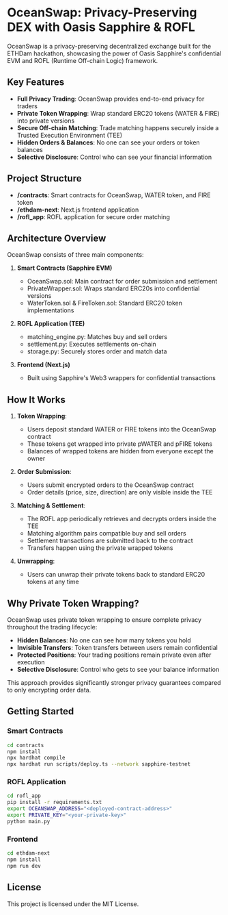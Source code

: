 # OceanSwap: Privacy-Preserving DEX with Oasis Sapphire & ROFL

OceanSwap is a privacy-preserving decentralized exchange built for the ETHDam hackathon, showcasing the power of Oasis Sapphire's confidential EVM and ROFL (Runtime Off-chain Logic) framework.

## Key Features

- **Full Privacy Trading**: OceanSwap provides end-to-end privacy for traders
- **Private Token Wrapping**: Wrap standard ERC20 tokens (WATER & FIRE) into private versions
- **Secure Off-chain Matching**: Trade matching happens securely inside a Trusted Execution Environment (TEE)
- **Hidden Orders & Balances**: No one can see your orders or token balances
- **Selective Disclosure**: Control who can see your financial information

## Project Structure

- **/contracts**: Smart contracts for OceanSwap, WATER token, and FIRE token
- **/ethdam-next**: Next.js frontend application
- **/rofl_app**: ROFL application for secure order matching

## Architecture Overview

OceanSwap consists of three main components:

1. **Smart Contracts (Sapphire EVM)**
   - OceanSwap.sol: Main contract for order submission and settlement
   - PrivateWrapper.sol: Wraps standard ERC20s into confidential versions
   - WaterToken.sol & FireToken.sol: Standard ERC20 token implementations

2. **ROFL Application (TEE)**
   - matching_engine.py: Matches buy and sell orders
   - settlement.py: Executes settlements on-chain
   - storage.py: Securely stores order and match data

3. **Frontend (Next.js)**
   - Built using Sapphire's Web3 wrappers for confidential transactions

## How It Works

1. **Token Wrapping**:
   - Users deposit standard WATER or FIRE tokens into the OceanSwap contract
   - These tokens get wrapped into private pWATER and pFIRE tokens
   - Balances of wrapped tokens are hidden from everyone except the owner

2. **Order Submission**:
   - Users submit encrypted orders to the OceanSwap contract
   - Order details (price, size, direction) are only visible inside the TEE

3. **Matching & Settlement**:
   - The ROFL app periodically retrieves and decrypts orders inside the TEE
   - Matching algorithm pairs compatible buy and sell orders
   - Settlement transactions are submitted back to the contract
   - Transfers happen using the private wrapped tokens

4. **Unwrapping**:
   - Users can unwrap their private tokens back to standard ERC20 tokens at any time

## Why Private Token Wrapping?

OceanSwap uses private token wrapping to ensure complete privacy throughout the trading lifecycle:

- **Hidden Balances**: No one can see how many tokens you hold
- **Invisible Transfers**: Token transfers between users remain confidential
- **Protected Positions**: Your trading positions remain private even after execution
- **Selective Disclosure**: Control who gets to see your balance information

This approach provides significantly stronger privacy guarantees compared to only encrypting order data.

## Getting Started

### Smart Contracts

```bash
cd contracts
npm install
npx hardhat compile
npx hardhat run scripts/deploy.ts --network sapphire-testnet
```

### ROFL Application

```bash
cd rofl_app
pip install -r requirements.txt
export OCEANSWAP_ADDRESS="<deployed-contract-address>"
export PRIVATE_KEY="<your-private-key>"
python main.py
```

### Frontend

```bash
cd ethdam-next
npm install
npm run dev
```

## License

This project is licensed under the MIT License.
